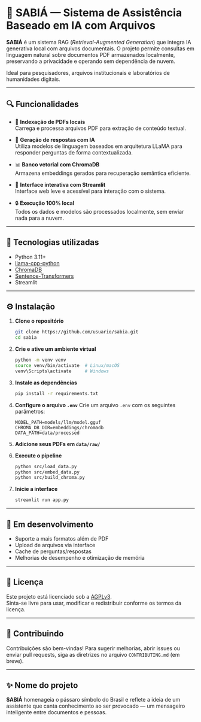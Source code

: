 # 🌿 SABIÁ — Sistema de Assistência Baseado em IA com Arquivos

**SABIÁ** é um sistema RAG (*Retrieval-Augmented Generation*) que integra IA generativa local com arquivos documentais. O projeto permite consultas em linguagem natural sobre documentos PDF armazenados localmente, preservando a privacidade e operando sem dependência de nuvem.

Ideal para pesquisadores, arquivos institucionais e laboratórios de humanidades digitais.

---

## 🔍 Funcionalidades

- 📂 **Indexação de PDFs locais**  
  Carrega e processa arquivos PDF para extração de conteúdo textual.

- 🧠 **Geração de respostas com IA**  
  Utiliza modelos de linguagem baseados em arquitetura LLaMA para responder perguntas de forma contextualizada.

- 📊 **Banco vetorial com ChromaDB**  
  Armazena embeddings gerados para recuperação semântica eficiente.

- 💬 **Interface interativa com Streamlit**  
  Interface web leve e acessível para interação com o sistema.

- 🔒 **Execução 100% local**  
  Todos os dados e modelos são processados localmente, sem enviar nada para a nuvem.

---

## 🧰 Tecnologias utilizadas

- Python 3.11+
- [llama-cpp-python](https://github.com/abetlen/llama-cpp-python)
- [ChromaDB](https://www.trychroma.com/)
- [Sentence-Transformers](https://www.sbert.net/)
- Streamlit

---

## ⚙️ Instalação

1. **Clone o repositório**
   ```bash
   git clone https://github.com/usuario/sabia.git
   cd sabia
   ```

2. **Crie e ative um ambiente virtual**
   ```bash
   python -m venv venv
   source venv/bin/activate  # Linux/macOS
   venv\Scripts\activate     # Windows
   ```

3. **Instale as dependências**
   ```bash
   pip install -r requirements.txt
   ```

4. **Configure o arquivo `.env`**
   Crie um arquivo `.env` com os seguintes parâmetros:
   ```
   MODEL_PATH=models/llm/model.gguf
   CHROMA_DB_DIR=embeddings/chromadb
   DATA_PATH=data/processed
   ```

5. **Adicione seus PDFs em `data/raw/`**

6. **Execute o pipeline**
   ```bash
   python src/load_data.py
   python src/embed_data.py
   python src/build_chroma.py
   ```

7. **Inicie a interface**
   ```bash
   streamlit run app.py
   ```

---

## 🚧 Em desenvolvimento

- Suporte a mais formatos além de PDF
- Upload de arquivos via interface
- Cache de perguntas/respostas
- Melhorias de desempenho e otimização de memória

---

## 📜 Licença

Este projeto está licenciado sob a [AGPLv3](https://www.gnu.org/licenses/agpl-3.0.html).  
Sinta-se livre para usar, modificar e redistribuir conforme os termos da licença.

---

## 🤝 Contribuindo

Contribuições são bem-vindas! Para sugerir melhorias, abrir issues ou enviar pull requests, siga as diretrizes no arquivo `CONTRIBUTING.md` (em breve).

---

## ✨ Nome do projeto

**SABIÁ** homenageia o pássaro símbolo do Brasil e reflete a ideia de um assistente que canta conhecimento ao ser provocado — um mensageiro inteligente entre documentos e pessoas.
